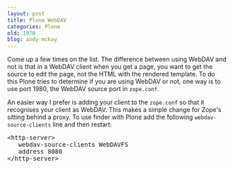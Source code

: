 ```yaml
---
layout: post
title: Plone WebDAV
categories: Plone
old: 1970
blog: andy-mckay
---
```

<p>
Come up a few times on the list. The difference between using WebDAV and not is that in a WebDAV client when you get a page, you want to get the source to edit the page, not the HTML with the rendered template. To do this Plone tries to determine if you are using WebDAV or not, one way is to use port 1980, the WebDAV source port in <code>zope.conf</code>.</p>
<p>An easier way I prefer is adding your client to the <code>zope.conf</code> so that it recognises your client as WebDAV. This makes a simple change for Zope's sitting behind a proxy. To use finder with Plone add the following <code>webdav-source-clients</code> line and then restart:</p>
<pre>
&lt;http-server>
   webdav-source-clients WebDAVFS
   address 8080
&lt;/http-server>
</pre>